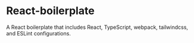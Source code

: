 # React-boilerplate
A React boilerplate that includes React, TypeScript, webpack, tailwindcss, and ESLint configurations.
